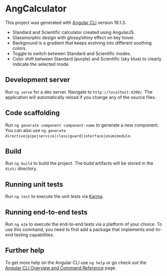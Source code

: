 # AngCalculator

This project was generated with [Angular CLI](https://github.com/angular/angular-cli) version 18.1.3.

 - Standard and Scientific calculator created using AngularJS.
 - Glassmorphic design with glossy/shiny effect on key hover.
 - Background is a gradient that keeps evolving into different soothing colors.
 - Toggle to switch between Standard and Scientific modes.
 - Color shift between Standard (purple) and Scientific (sky blue) to clearly indicate the selected mode.

## Development server

Run `ng serve` for a dev server. Navigate to `http://localhost:4200/`. The application will automatically reload if you change any of the source files.

## Code scaffolding

Run `ng generate component component-name` to generate a new component. You can also use `ng generate directive|pipe|service|class|guard|interface|enum|module`.

## Build

Run `ng build` to build the project. The build artifacts will be stored in the `dist/` directory.

## Running unit tests

Run `ng test` to execute the unit tests via [Karma](https://karma-runner.github.io).

## Running end-to-end tests

Run `ng e2e` to execute the end-to-end tests via a platform of your choice. To use this command, you need to first add a package that implements end-to-end testing capabilities.

## Further help

To get more help on the Angular CLI use `ng help` or go check out the [Angular CLI Overview and Command Reference](https://angular.dev/tools/cli) page.
